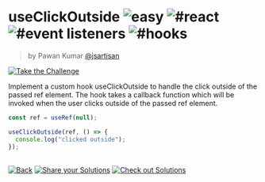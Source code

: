 <!--info-header-start--><h1>useClickOutside <img src="https://img.shields.io/badge/-easy-7aad0c" alt="easy"/> <img src="https://img.shields.io/badge/-%23react-999" alt="#react"/> <img src="https://img.shields.io/badge/-%23event%20listeners-999" alt="#event listeners"/> <img src="https://img.shields.io/badge/-%23hooks-999" alt="#hooks"/></h1><blockquote><p>by Pawan Kumar <a href="https://github.com/jsartisan" target="_blank">@jsartisan</a></p></blockquote><p><a href="https://frontend-challenges.com/0002-easy-click-outisde" target="_blank"><img src="https://img.shields.io/badge/-Take%20the%20Challenge-0d99ff?logo=javascript&logoColor=white" alt="Take the Challenge"/></a> </p><!--info-header-end-->

Implement a custom hook useClickOutside to handle the click outside of the passed ref element. The hook takes a callback function which will be invoked when the user clicks outside of the passed ref element.

```js
const ref = useRef(null);

useClickOutside(ref, () => {
  console.log("clicked outside");
});
```

<!--info-footer-start--><br><a href="../../README.md" target="_blank"><img src="https://img.shields.io/badge/-Back-grey" alt="Back"/></a> <a href="https://github.com/jsartisan/frontend-challenges/issues/new?labels=answer,2,undefined&title=2%20-%20useClickOutside&body=" target="_blank"><img src="https://img.shields.io/badge/-Share%20your%20Solutions-teal" alt="Share your Solutions"/></a> <a href="https://github.com/jsartisan/frontend-challenges/issues?q=label%3A2+label%3Aanswer+sort%3Areactions-%2B1-desc" target="_blank"><img src="https://img.shields.io/badge/-Check%20out%20Solutions-de5a77?logo=awesome-lists&logoColor=white" alt="Check out Solutions"/></a> <!--info-footer-end-->

